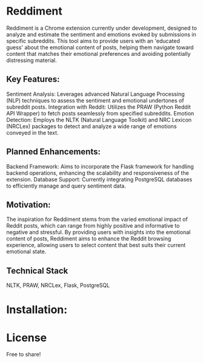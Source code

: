 # Reddiment

Reddiment is a Chrome extension currently under development, designed to analyze and estimate the sentiment and emotions evoked by submissions in specific subreddits. This tool aims to provide users with an 'educated guess' about the emotional content of posts, helping them navigate toward content that matches their emotional preferences and avoiding potentially distressing material.

## Key Features:

Sentiment Analysis: Leverages advanced Natural Language Processing (NLP) techniques to assess the sentiment and emotional undertones of subreddit posts.
Integration with Reddit: Utilizes the PRAW (Python Reddit API Wrapper) to fetch posts seamlessly from specified subreddits.
Emotion Detection: Employs the NLTK (Natural Language Toolkit) and NRC Lexicon (NRCLex) packages to detect and analyze a wide range of emotions conveyed in the text.

## Planned Enhancements:

Backend Framework: Aims to incorporate the Flask framework for handling backend operations, enhancing the scalability and responsiveness of the extension.
Database Support: Currently integrating PostgreSQL databases to efficiently manage and query sentiment data.

## Motivation:

The inspiration for Reddiment stems from the varied emotional impact of Reddit posts, which can range from highly positive and informative to negative and stressful. By providing users with insights into the emotional content of posts, Reddiment aims to enhance the Reddit browsing experience, allowing users to select content that best suits their current emotional state.

## Technical Stack 

NLTK, PRAW, NRCLex, Flask, PostgreSQL

# Installation: 

# License

Free to share! 
